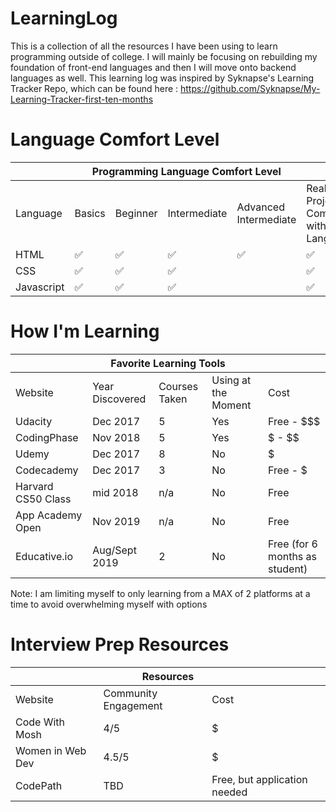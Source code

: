 # LearningLog

This is a collection of all the resources I have been using to learn programming outside of college. I will mainly be focusing on rebuilding my foundation of front-end languages
and then I will move onto backend languages as well. This learning log was inspired by Syknapse's Learning Tracker Repo, which
can be found here : https://github.com/Syknapse/My-Learning-Tracker-first-ten-months

# Language Comfort Level

<table>
    <thead>
        <tr>
            <th colspan="6"> Programming Language Comfort Level </th>
        </tr>
    </thead>
    <tbody>
        <tr>
            <td> Language </td>
            <td>Basics </td>
            <td> Beginner </td>
            <td> Intermediate </td>
            <td> Advanced Intermediate </td>
            <td> Real World Project Completed with Language </td>
        </tr>
         <tr>
        <td> HTML </td>
            <td> ✅ </td>
            <td> ✅ </td>
            <td> ✅ </td>
            <td> ✅ </td>
            <td> ✅ </td>
        </tr>
          <tr>
        <td> CSS </td>
            <td> ✅ </td>
            <td> ✅ </td>
            <td> ✅ </td>
              <td> </td>
            <td> ✅ </td
        </tr>
          <tr>
         <td> Javascript </td>
            <td> ✅ </td>
            <td> ✅ </td>
            <td> ✅ </td>
            <td>  </td>
            <td> ✅ </td
        </tr>
    </tbody>
</table>

# How I'm Learning

<table>
    <thead>
        <tr>
            <th colspan="5">Favorite Learning Tools</th>
        </tr>
    </thead>
    <tbody>
        <tr>
            <td>Website</td>
            <td>Year Discovered</td>
            <td>Courses Taken</td>
            <td> Using at the Moment </td>
            <td>Cost</td>
        </tr>
        <tr>
            <td> Udacity </td> 
            <td> Dec 2017 </td>
            <td>  5 </td>
            <td> Yes </td>
            <td> Free - $$$ </td>
        </tr>
        <tr>
         <td> CodingPhase </td>
            <td> Nov 2018 </td>
            <td>  5 </td>
            <td> Yes </td>
            <td> $ - $$ </td>
        </tr>
         <tr>
        <td> Udemy </td>
             <td> Dec 2017 </td>
            <td> 8 </td>
            <td> No </td>
            <td> $ </td>
        </tr>
        <tr>
        <td> Codecademy </td>
            <td> Dec 2017 </td>
            <td> 3 </td>
            <td> No </td>
            <td> Free - $ </td>
        </tr>
         <tr>
        <td> Harvard CS50 Class</td>
             <td> mid 2018 </td>
            <td> n/a </td>
            <td> No </td>
            <td> Free </td>
        </tr>
        <tr>
        <td> App Academy Open </td>
            <td> Nov 2019 </td>
            <td> n/a </td>
            <td> No </td>
            <td> Free </td>
        </tr>
         <tr>
        <td> Educative.io </td>
            <td> Aug/Sept 2019 </td>
            <td> 2 </td>
            <td> No </td>
            <td> Free (for 6 months as student) </td>
        </tr>
    </tbody>
</table>

Note: I am limiting myself to only learning from a MAX of 2 platforms at a time to avoid overwhelming myself with options

# Interview Prep Resources
<table>
    <thead>
        <tr>
            <th colspan="3"> Resources </th>
        </tr>
    </thead>
    <tbody>
        <tr>
            <td>Website</td>
            <td> Community Engagement</td>
            <td>Cost</td>
        </tr>
         <tr>
        <td> Code With Mosh </td>
            <td> 4/5 </td>
            <td> $ </td>
        </tr>
          <tr>
        <td> Women in Web Dev </td>
            <td> 4.5/5 </td>
            <td> $ </td>
        </tr>
          <tr>
        <td> CodePath </td>
            <td> TBD </td>
            <td> Free, but application needed </td>
        </tr>
    </tbody>
</table>

